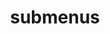 ---
layout: page
title: submenus
nav: true
nav_order: 6
dropdown: true
children: 
    - title: teaching
      permalink: /teaching/
---
